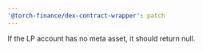 ```yaml
---
'@torch-finance/dex-contract-wrapper': patch
---
```


If the LP account has no meta asset, it should return null.
